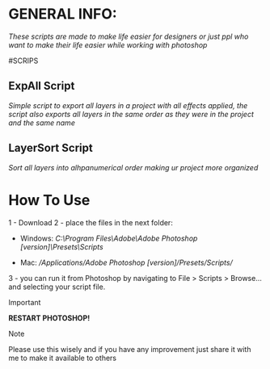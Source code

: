 

# GENERAL INFO:
_These scripts are made to make life easier for designers or
just ppl who want to make their life easier while working with photoshop_


#SCRIPS 


## ExpAll Script

_Simple script to export all layers in a project with all effects applied, the script also exports all layers in the same order as they were in the project and the same name_


## LayerSort Script

_Sort all layers into alhpanumerical order making ur project more organized_


# How To Use

1 - Download 
2 - place the files in the next folder:

 - Windows: _C:\Program Files\Adobe\Adobe Photoshop [version]\Presets\Scripts_

 - Mac: _/Applications/Adobe Photoshop [version]/Presets/Scripts/_

3 - you can run it from Photoshop by navigating to File > Scripts > Browse... and selecting your script file.

> [!IMPORTANT]
**RESTART PHOTOSHOP!**

> [!NOTE]
> Please use this wisely and if you have any improvement just share it with me to make it available to others
